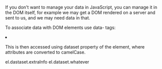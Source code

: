 If you don't want to manage your data in JavaScript, you can manage it in the DOM itself, for example we may get a DOM rendered on a server and sent to us, and we may need data in that.

To associate data with DOM elements use data- tags:

<li 
 data-extra-info="some extra info" 
 data-whatever="more stuff" 
...>

This is then accessed using dataset property of the element, where attributes are converted to camelCase.

el.dastaset.extraInfo
el.dataset.whatever
